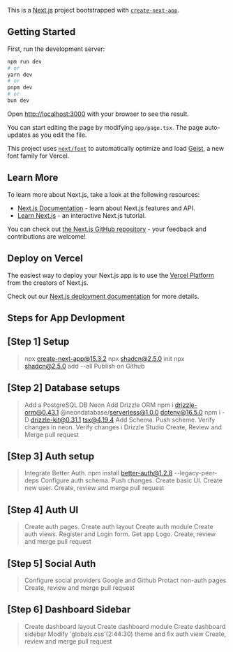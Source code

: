 This is a [Next.js](https://nextjs.org) project bootstrapped with [`create-next-app`](https://nextjs.org/docs/app/api-reference/cli/create-next-app).

## Getting Started

First, run the development server:

```bash
npm run dev
# or
yarn dev
# or
pnpm dev
# or
bun dev
```

Open [http://localhost:3000](http://localhost:3000) with your browser to see the result.

You can start editing the page by modifying `app/page.tsx`. The page auto-updates as you edit the file.

This project uses [`next/font`](https://nextjs.org/docs/app/building-your-application/optimizing/fonts) to automatically optimize and load [Geist](https://vercel.com/font), a new font family for Vercel.

## Learn More

To learn more about Next.js, take a look at the following resources:

- [Next.js Documentation](https://nextjs.org/docs) - learn about Next.js features and API.
- [Learn Next.js](https://nextjs.org/learn) - an interactive Next.js tutorial.

You can check out [the Next.js GitHub repository](https://github.com/vercel/next.js) - your feedback and contributions are welcome!

## Deploy on Vercel

The easiest way to deploy your Next.js app is to use the [Vercel Platform](https://vercel.com/new?utm_medium=default-template&filter=next.js&utm_source=create-next-app&utm_campaign=create-next-app-readme) from the creators of Next.js.

Check out our [Next.js deployment documentation](https://nextjs.org/docs/app/building-your-application/deploying) for more details.

## Steps for App Devlopment 

## [Step 1] Setup
>npx create-next-app@15.3.2
>npx shadcn@2.5.0 init
>npx shadcn@2.5.0 add --all
>Publish on Github

## [Step 2] Database setups
>Add a PostgreSQL DB Neon
>Add Drizzle ORM
>npm i drizzle-orm@0.43.1 @neondatabase/serverless@1.0.0 dotenv@16.5.0
>npm i -D drizzle-kit@0.31.1 tsx@4.19.4
>Add Schema. Push scheme. Verify changes in neon. Verify changes i Drizzle Studio
>Create, Review and Merge pull request

## [Step 3] Auth setup
>Integrate Better Auth.  npm install better-auth@1.2.8 --legacy-peer-deps
>Configure auth schema. Push changes.
>Create basic UI. Create new user.
>Create, review and merge pull request

## [Step 4] Auth UI
>Create auth pages.
>Create auth layout
>Create auth module
>Create auth views. Register and Login form. Get app Logo.
>Create, review and merge pull request

## [Step 5] Social Auth
>Configure social providers Google and Github
>Protact non-auth pages
>Create, review and merge pull request

## [Step 6] Dashboard Sidebar
>Create dashboard layout
>Create dashboard module
>Create dashboard sidebar
>Modify 'globals.css'(2:44:30)  theme and fix auth view
>Create, review and merge pull request



